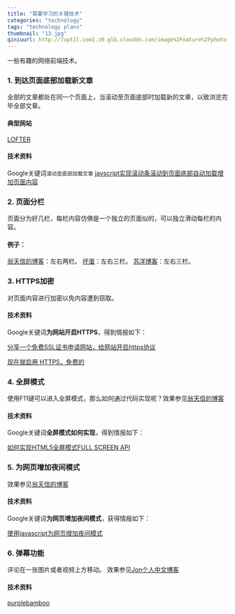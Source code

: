```yaml
---
title: "需要学习的关键技术"
categories: "technology"
tags: "technology plans"
thumbnail: "13.jpg"
qiniuurl: http://7xpt1l.com1.z0.glb.clouddn.com/image%2Fnature%2Fphoto-1443890923422-7819ed4101c0.jpg
---
```

一些有趣的网络前端技术。
<!--more-->

### 1. 到达页面底部加载新文章
全部的文章都处在同一个页面上，当滚动至页面底部时加载新的文章，以致浏览完毕全部文章。

#### 典型网站
[LOFTER](http://www.lofter.com/dashboard/)

#### 技术资料
Google关键词`滚动至底部加载文章`
[javscript实现滚动条滚动到页面底部自动加载增加页面内容](http://blog.csdn.net/newborn2012/article/details/16339697)

### 2. 页面分栏
页面分为好几栏，每栏内容仿佛是一个独立的页面似的，可以独立滑动每栏的内容。

#### 例子：
[翁天信的博客](https://blog.dandyweng.com/)：左右两栏。
[坏蛋](http://huaidan.im/)：左右三栏。
[苏洋博客](http://www.soulteary.com/)：左右三栏。

### 3. HTTPS加密
对页面内容进行加密以免内容遭到窃取。

#### 技术资料
Google关键词**为网站开启HTTPS**，得到情报如下：

[分享一个免费SSL证书申请网站，给网站开启https协议](https://zhangge.net/4890.html)

[现在就启用 HTTPS，免费的](http://www.oschina.net/translate/switch-to-https-now-for-free)

### 4. 全屏模式
使用F11键可以进入全屏模式，那么如何通过代码实现呢？效果参见[翁天信的博客](https://blog.dandyweng.com/)

#### 技术资料
Google关键词**全屏模式如何实现**，得到情报如下：

[如何实现HTML5全屏模式FULL SCREEN API](http://www.htmleaf.com/ziliaoku/qianduanjiaocheng/20141117515.html)

### 5. 为网页增加夜间模式
效果参见[翁天信的博客](https://blog.dandyweng.com/)

#### 技术资料
Google关键词**为网页增加夜间模式**，获得情报如下：

[使用javascript为网页增加夜间模式](http://www.jb51.net/article/46223.htm)

### 6. 弹幕功能
评论在一张图片或者视频上方移动。
效果参见[Jon个人中文博客](http://www.ftp110.com/)

#### 技术资料

[purplebamboo](http://purplebamboo.github.io/2015/06/21/how-to-make-a-barrage/)

